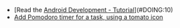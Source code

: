 - [Read the [Android Development - Tutorial](http://www.vogella.com/tutorials/Android/article.html)](#DOING:10)
- [Add Pomodoro timer for a task, using a tomato icon](#DOING:20)